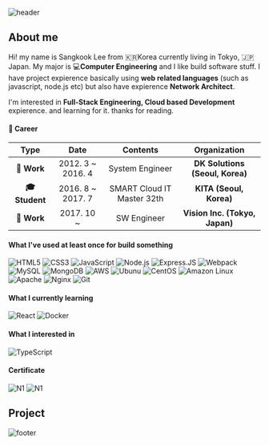 ![header](https://capsule-render.vercel.app/api?type=wave&color=auto&height=300&section=header&text=SANGKOOK%20LEE)

## About me

Hi! my name is Sangkook Lee from 🇰🇷Korea currently living in Tokyo, 🇯🇵Japan. My major is 💻**Computer Engineering** and I like build software stuff. I have project expierence basically using **web related languages** (such as javascript, node.js etc) but also have expierence **Network Architect**.

I'm interested in **Full-Stack Engineering, Cloud based Development** expierence. and learning for it. thanks for reading.

#### :gift_heart: Career

| **Type** | **Date** | **Contents** | **Organization** |
|:--------:|:--------:|:--------:|:--------:|
| **:office: Work** | 2012. 3 ~ 2016. 4 | System Engineer | **DK Solutions (Seoul, Korea)** |
| **:mortar_board: Student** | 2016. 8 ~ 2017. 7 | SMART Cloud IT Master 32th | **KITA (Seoul, Korea)** |
| **:office: Work** | 2017. 10 ~ | SW Engineer | **Vision Inc. (Tokyo, Japan)** |

#### What I've used at least once for build something

![HTML5](https://img.shields.io/badge/html5%20-%23E34F26.svg?&style=for-square&logo=html5&logoColor=white) ![CSS3](https://img.shields.io/badge/css3%20-%231572B6.svg?&style=for-square&logo=css3&logoColor=white) ![JavaScript](https://img.shields.io/badge/javascript%20-%23323330.svg?&style=for-square&logo=javascript&logoColor=%23F7DF1E)
![Node.js](https://img.shields.io/badge/node.js%20-%2343853D.svg?&style=for-square&logo=node.js&logoColor=white) ![Express.JS](https://img.shields.io/badge/express.js%20-%23404d59.svg?&style=for-square) ![Webpack](https://img.shields.io/badge/webpack%20-%238DD6F9.svg?&style=for-square&logo=webpack&logoColor=black)
![MySQL](https://img.shields.io/badge/mysql-%2300f.svg?&style=for-square&logo=mysql&logoColor=white) ![MongoDB](https://img.shields.io/badge/MongoDB-%234ea94b.svg?&style=for-square&logo=mongodb&logoColor=white)
![AWS](https://img.shields.io/badge/AWS%20-%23FF9900.svg?&style=for-square&logo=amazon-aws&logoColor=white) ![Ubunu](https://img.shields.io/badge/Ubuntu-E95420?style=for-square&logo=ubuntu&logoColor=white) ![CentOS](https://img.shields.io/badge/CENTOS-262577?style=for-square&logo=centos&logoColor=white) ![Amazon Linux](https://img.shields.io/badge/Amazon%20Linux%20-%23FF9900.svg?&style=for-square&logo=amazon-aws&logoColor=white)
![Apache](https://img.shields.io/badge/apache%20-%23D42029.svg?&style=for-square&logo=apache&logoColor=white) ![Nginx](https://img.shields.io/badge/nginx%20-%23009639.svg?&style=for-square&logo=nginx&logoColor=white) ![Git](https://img.shields.io/badge/git%20-%23F05033.svg?&style=for-square&logo=git&logoColor=white)

#### What I currently learning

![React](https://img.shields.io/badge/react%20-%2320232a.svg?&style=for-square&logo=react&logoColor=%2361DAFB) ![Docker](https://img.shields.io/badge/docker%20-%230db7ed.svg?&style=for-square&logo=docker&logoColor=white)

#### What I interested in

![TypeScript](https://img.shields.io/badge/typescript%20-%23007ACC.svg?&style=for-square&logo=typescript&logoColor=white) 

#### Certificate

![N1](https://img.shields.io/badge/JLPT:%20N1-%23E34F27.svg?&style=for-square) ![N1](https://img.shields.io/badge/Solutions%20Architect%20Associate-%23FF9900.svg?&logo=amazon-aws&style=for-square)

## Project

![footer](https://capsule-render.vercel.app/api?type=wave&color=auto&height=300&section=footer)
